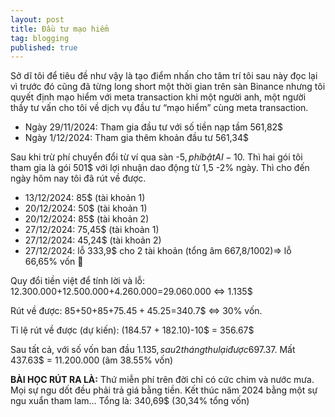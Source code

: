 ```yaml
---
layout: post
title: Đầu tư mạo hiểm
tag: blogging
published: true
---
```


Sở dĩ tôi để tiêu đề như vậy là tạo điểm nhấn cho tâm trí tôi sau này đọc lại vì trước đó cũng đã từng long short  một thời gian trên sàn Binance nhưng tôi quyết định mạo hiểm với meta transaction khi một người anh, một người thầy tư vấn cho tôi về dịch vụ đầu tư “mạo hiểm” cùng meta transaction.

- Ngày 29/11/2024: Tham gia đầu tư với số tiền nạp tầm 561,82$
- Ngày 1/12/2024: Tham gia thêm khoản đầu tư 561,34$

Sau khi trừ phí chuyển đổi từ ví qua sàn -5$, phí bật AI -10$. Thì hai gói tôi tham gia là gói 501$ với lợi nhuận dao động từ 1,5 -2% ngày. Thì cho đến ngày hôm nay tôi đã rút về được.

- 13/12/2024: 85$ (tài khoản 1)
- 20/12/2024: 50$ (tài khoản 1)
- 20/12/2024: 85$ (tài khoản 2)
- 27/12/2024: 75,45$ (tài khoản 1)
- 27/12/2024: 45,24$ (tài khoản 2)
- 27/12/2024: lỗ 333,9$ cho 2 tài khoản (tổng âm 667,8$/1002$)⇒ lỗ 66,65% vốn 🥴

Quy đổi tiền việt để tính lời và lỗ:  12.300.000+12.500.000+4.260.000=29.060.000 <=> 1.135$

Rút về được: 85$+50$+85$+75.45+45.25$=340.7$ <=> 30% vốn.

Tỉ lệ rút về được (dự kiến): (184.57 + 182.10)-10$ = 356.67$

Sau tất cả, với số vốn ban đầu 1.135$, sau 2 tháng thu lại được 697.37$. Mất 437.63$ = 11.200.000 (âm 38.55% vốn)

**BÀI HỌC RÚT RA LÀ:** Thứ miễn phí trên đời chỉ có cức chim và nước mưa. Mọi sự ngu dốt đều phải trả giá bằng tiền.
Kết thúc năm 2024 bằng một sự ngu xuẩn tham lam…
Tổng là: 340,69$ (30,34% tổng vốn)
